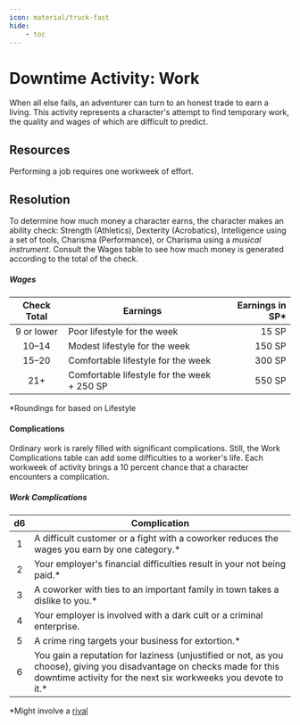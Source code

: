 ```yaml
---
icon: material/truck-fast
hide:
    - toc
---
```


# Downtime Activity: Work

When all else fails, an adventurer can turn to an honest trade to earn a living. This activity represents a character's attempt to find temporary work, the quality and wages of which are difficult to predict.

## Resources

Performing a job requires one workweek of effort.

## Resolution

To determine how much money a character earns, the character makes an ability check: Strength (Athletics), Dexterity (Acrobatics), Intelligence using a set of tools, Charisma (Performance), or Charisma using a *musical instrument*. Consult the Wages table to see how much money is generated according to the total of the check.

##### Wages

| Check Total | Earnings | Earnings in SP* |
|:-:|---|--:|
| 9 or lower | Poor lifestyle for the week | 15 SP |
| 10–14 | Modest lifestyle for the week | 150 SP |
| 15–20 | Comfortable lifestyle for the week | 300 SP|
| 21+ | Comfortable lifestyle for the week + 250 SP | 550 SP |

*Roundings for based on Lifestyle

#### Complications

Ordinary work is rarely filled with significant complications. Still, the Work Complications table can add some difficulties to a worker's life. Each workweek of activity brings a 10 percent chance that a character encounters a complication.

##### Work Complications
|  d6 | Complication |
|:---:|---|
|  1  | A difficult customer or a fight with a coworker reduces the wages you earn by one category.* |
|  2  | Your employer's financial difficulties result in your not being paid.* |
|  3  | A coworker with ties to an important family in town takes a dislike to you.* |
|  4  | Your employer is involved with a dark cult or a criminal enterprise. |
|  5  | A crime ring targets your business for extortion.* |
|  6  | You gain a reputation for laziness (unjustified or not, as you choose), giving you disadvantage on checks made for this downtime activity for the next six workweeks you devote to it.* |

*Might involve a [rival]

[rival]: index.md#rivals